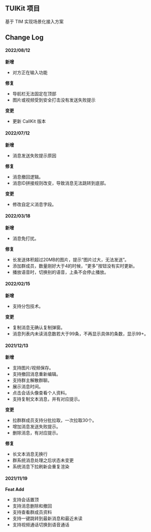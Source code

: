 ## TUIKit 项目

基于 TIM 实现场景化接入方案
## Change Log

#### 2022/08/12

**新增**
- 对方正在输入功能

**修复**
- 导航栏无法固定在顶部
- 图片或视频受到安全打击没有发送失败提示

**变更**
- 更新 CallKit 版本

#### 2022/07/12

**新增**
- 消息发送失败提示原因

**修复**
- 消息撤回逻辑。
- 消息ID拼接规则改变，导致消息无法跳转到底部。

**变更**
- 修改自定义消息字段。

#### 2022/03/18

**新增**
- 消息免打扰。

**修复**
- 长发送体积超过20MB的图片，提示“图片过大，无法发送”。
- 添加群成员，数量刚好大于4的时候，"更多"按钮没有实时更新。
- 播放语音时，切换别的语音，上条不会停止播放。

#### 2022/02/15

**新增**
- 支持分包技术。

**变更**
- 复制消息无确认复制弹窗。
- 消息列表内未读消息数若大于99条，不再显示具体的条数，显示99+。

#### 2021/12/13

**新增**
- 支持图片/视频保存。
- 支持撤回消息重新编辑。
- 支持群主解散群聊。
- 展示消息时间。
- 点击会话头像查看个人资料。
- 支持复制文本消息，并有对应提示。

**变更**
- 拉群群成员支持分批拉取，一次拉取30个。
- 增加消息发送失败提示。
- 删除消息，有对应提示。

**修复**
- 长文本消息无换行
- 群系统消息处理之后状态未变更
- 系统消息下拉刷新会重复渲染


#### 2021/11/19

**Feat Add**

- 支持会话置顶
- 支持消息删除和撤回
- 支持查看群成员资料
- 支持一键跳转到最新消息和最近未读
- 支持视频通话切换到语音通话



